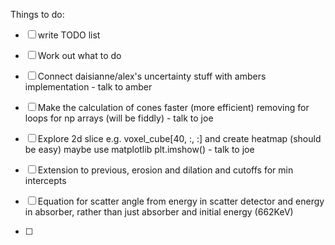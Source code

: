 Things to do:
- [ ] write TODO list
- [ ] Work out what to do 

- [ ] Connect daisianne/alex's uncertainty stuff with ambers implementation - talk to amber
- [ ] Make the calculation of cones faster (more efficient) removing for loops for np arrays (will be fiddly) - talk to joe
- [ ] Explore 2d slice e.g. voxel_cube[40, :, :] and create heatmap (should be easy) maybe use matplotlib plt.imshow() - talk to joe
- [ ] Extension to previous, erosion and dilation and cutoffs for min intercepts
- [ ] Equation for scatter angle from energy in scatter detector and energy in absorber, rather than just absorber and initial energy (662KeV)
- [ ] 
